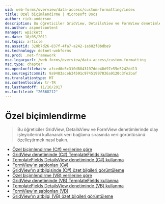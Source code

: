 ```yaml
---
uid: web-forms/overview/data-access/custom-formatting/index
title: Özel biçimlendirme | Microsoft Docs
author: rick-anderson
description: Bu öğreticiler GridView, DetailsView ve FormView denetimlerinde olay işleyicilerini kullanarak veri bağlama sırasında veri görüntüsünü özelleştirmek nasıl bakın.
ms.author: aspnetcontent
manager: wpickett
ms.date: 10/05/2011
ms.topic: article
ms.assetid: 320b7d26-837f-4fa7-a242-1ab82f8bdbe9
ms.technology: dotnet-webforms
ms.prod: .net-framework
msc.legacyurl: /web-forms/overview/data-access/custom-formatting
msc.type: chapter
ms.openlocfilehash: afced0e5c310d8843107dde48d97e55e5242dd13
ms.sourcegitcommit: 9a9483aceb34591c97451997036a9120c3fe2baf
ms.translationtype: MT
ms.contentlocale: tr-TR
ms.lasthandoff: 11/10/2017
ms.locfileid: "26568212"
---
```

<a name="custom-formatting"></a>Özel biçimlendirme
====================
> Bu öğreticiler GridView, DetailsView ve FormView denetimlerinde olay işleyicilerini kullanarak veri bağlama sırasında veri görüntüsünü özelleştirmek nasıl bakın.


- [Özel biçimlendirme (C#) verilerine göre](custom-formatting-based-upon-data-cs.md)
- [GridView denetiminde (C#) TemplateFields kullanma](using-templatefields-in-the-gridview-control-cs.md)
- [TemplateFields DetailsView denetiminde (C#) kullanma](using-templatefields-in-the-detailsview-control-cs.md)
- [FormView'ın şablonları (C#)](using-the-formview-s-templates-cs.md)
- [GridView'ın altbilgisinde (C#) özet bilgileri görüntüleme](displaying-summary-information-in-the-gridview-s-footer-cs.md)
- [Özel biçimlendirme (VB) verilerine göre](custom-formatting-based-upon-data-vb.md)
- [GridView denetiminde (VB) TemplateFields kullanma](using-templatefields-in-the-gridview-control-vb.md)
- [TemplateFields DetailsView denetiminde (VB) kullanma](using-templatefields-in-the-detailsview-control-vb.md)
- [FormView'ın şablonları (VB)](using-the-formview-s-templates-vb.md)
- [GridView'ın altbilgi (VB) özet bilgileri görüntüleme](displaying-summary-information-in-the-gridview-s-footer-vb.md)
